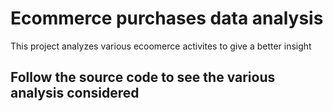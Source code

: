 # Ecommerce purchases data analysis
This project analyzes various ecoomerce activites to give a better insight

## Follow the source code to see the various analysis considered
